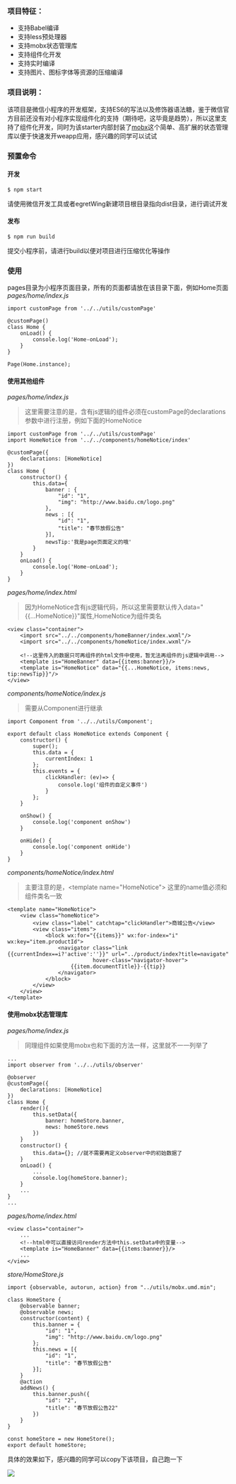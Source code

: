 ### 项目特征：
- 支持Babel编译
- 支持less预处理器
- 支持mobx状态管理库
- 支持组件化开发
- 支持实时编译
- 支持图片、图标字体等资源的压缩编译

### 项目说明：

该项目是微信小程序的开发框架，支持ES6的写法以及修饰器语法糖，鉴于微信官方目前还没有对小程序实现组件化的支持（期待吧，这毕竟是趋势），所以这里支持了组件化开发，同时为该starter内部封装了[mobx](https://suprise.gitbooks.io/mobx-cn/content/fp.html)这个简单、高扩展的状态管理库以便于快速发开weapp应用，感兴趣的同学可以试试

### 预置命令
#### 开发
```
$ npm start
```

请使用微信开发工具或者egretWing新建项目根目录指向dist目录，进行调试开发

#### 发布
```
$ npm run build
```
提交小程序前，请进行build以便对项目进行压缩优化等操作


### 使用
pages目录为小程序页面目录，所有的页面都请放在该目录下面，例如Home页面
*pages/home/index.js*
```
import customPage from '../../utils/customPage'

@customPage()
class Home {
    onLoad() {
        console.log('Home-onLoad');
    }
}

Page(Home.instance);
```

#### 使用其他组件
*pages/home/index.js*
> 这里需要注意的是，含有js逻辑的组件必须在customPage的declarations参数中进行注册，例如下面的HomeNotice

```
import customPage from '../../utils/customPage'
import HomeNotice from '../../components/homeNotice/index'

@customPage({
    declarations: [HomeNotice]
})
class Home {
	constructor() {
        this.data={
			banner : {
				"id": "1",
				"img": "http://www.baidu.cm/logo.png"
			},
			news : [{
				"id": "1",
				"title": "春节放假公告"
			}],
			newsTip:'我是page页面定义的哦'
		}
    }
    onLoad() {
        console.log('Home-onLoad');
    }
}
```

*pages/home/index.html*
> 因为HomeNotice含有js逻辑代码，所以这里需要默认传入data="{{...HomeNotice}}"属性,HomeNotice为组件类名

```
<view class="container">
    <import src="../../components/homeBanner/index.wxml"/>
    <import src="../../components/homeNotice/index.wxml"/>

	<!--这里传入的数据只可再组件的html文件中使用，暂无法再组件的js逻辑中调用-->
    <template is="HomeBanner" data={{items:banner}}/>
    <template is="HomeNotice" data="{{...HomeNotice, items:news, tip:newsTip}}"/>
</view>
```

*components/homeNotice/index.js*
> 需要从Component进行继承

```
import Component from '../../utils/Component';

export default class HomeNotice extends Component {
    constructor() {
        super();
        this.data = {
            currentIndex: 1
        };
        this.events = {
            clickHandler: (ev)=> {
                console.log('组件的自定义事件')
            }
        };
    }

    onShow() {
        console.log('component onShow')
    }

    onHide() {
        console.log('component onHide')
    }
}
```

*components/homeNotice/index.html*
> 主要注意的是，&lt;template name="HomeNotice"&gt; 这里的name值必须和组件类名一致

```
<template name="HomeNotice">
    <view class="homeNotice">
        <view class="label" catchtap="clickHandler">商城公告</view>
        <view class="items">
            <block wx:for="{{items}}" wx:for-index="i" wx:key="item.productId">
                <navigator class="link {{currentIndex==i?'active':''}}" url="../product/index?title=navigate"
                           hover-class="navigator-hover">
                    {{item.documentTitle}}-{{tip}}
                </navigator>
            </block>
        </view>
    </view>
</template>
```


#### 使用mobx状态管理库
*pages/home/index.js*
> 同理组件如果使用mobx也和下面的方法一样，这里就不一一列举了

```
...
import observer from '../../utils/observer'

@observer
@customPage({
    declarations: [HomeNotice]
})
class Home {
	render(){
		this.setData({
			banner: homeStore.banner,
			news: homeStore.news
		})
	}
	constructor() {
        this.data={}; //就不需要再定义observer中的初始数据了
    }
	onLoad() {
        ...
		console.log(homeStore.banner);
    }
	...
}
...
```

*pages/home/index.html*
```
<view class="container">
    ...
	<!--html中可以直接访问render方法中this.setData中的变量-->
    <template is="HomeBanner" data={{items:banner}}/>
    ...
</view>
```

*store/HomeStore.js*

```
import {observable, autorun, action} from "../utils/mobx.umd.min";

class HomeStore {
    @observable banner;
    @observable news;
    constructor(content) {
        this.banner = {
			"id": "1",
			"img": "http://www.baidu.cm/logo.png"
		};
        this.news = [{
			"id": "1",
			"title": "春节放假公告"
		}];
    }
    @action
    addNews() {
        this.banner.push({
			"id": "2",
			"title": "春节放假公告22"
		})
    }
}

const homeStore = new HomeStore();
export default homeStore;
```


具体的效果如下，感兴趣的同学可以copy下该项目，自己跑一下

![](app/assets/images/weapp-starter-preview.jpg)
